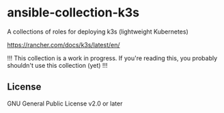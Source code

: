 # ansible-collection-k3s

A collections of roles for deploying k3s (lightweight Kubernetes)

https://rancher.com/docs/k3s/latest/en/

!!! This collection is a work in progress. If you're reading this, you probably shouldn't use this collection (yet) !!!

## License

GNU General Public License v2.0 or later
